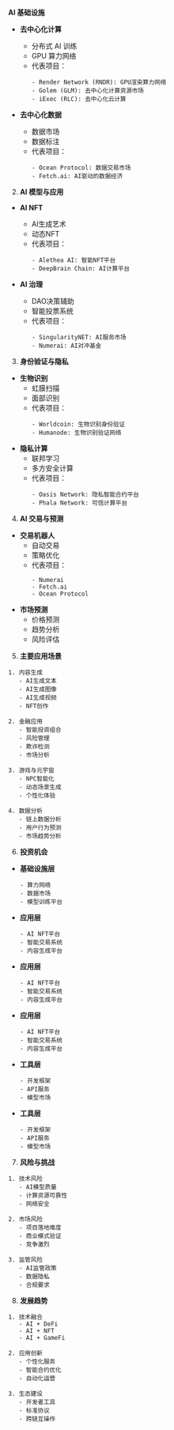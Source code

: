 **AI 基础设施**
   
- **去中心化计算**
  - 分布式 AI 训练
  - GPU 算力网络
  - 代表项目：
    ```
    - Render Network (RNDR): GPU渲染算力网络
    - Golem (GLM): 去中心化计算资源市场
    - iExec (RLC): 去中心化云计算
    ```

- **去中心化数据**
  - 数据市场
  - 数据标注
  - 代表项目：
    ```
    - Ocean Protocol: 数据交易市场
    - Fetch.ai: AI驱动的数据经济
    ```

2. **AI 模型与应用**
- **AI NFT**
  - AI生成艺术
  - 动态NFT
  - 代表项目：
    ```
    - Alethea AI: 智能NFT平台
    - DeepBrain Chain: AI计算平台
    ```

- **AI 治理**
  - DAO决策辅助
  - 智能投票系统
  - 代表项目：
    ```
    - SingularityNET: AI服务市场
    - Numerai: AI对冲基金
    ```

3. **身份验证与隐私**
- **生物识别**
  - 虹膜扫描
  - 面部识别
  - 代表项目：
    ```
    - Worldcoin: 生物识别身份验证
    - Humanode: 生物识别验证网络
    ```
- **隐私计算**
  - 联邦学习
  - 多方安全计算
  - 代表项目：
    ```
    - Oasis Network: 隐私智能合约平台
    - Phala Network: 可信计算平台
    ```
4. **AI 交易与预测**
- **交易机器人**
  - 自动交易
  - 策略优化
  - 代表项目：
    ```
    - Numerai
    - Fetch.ai
    - Ocean Protocol
    ```
- **市场预测**
  - 价格预测
  - 趋势分析
  - 风险评估
5. **主要应用场景**

```plaintext
1. 内容生成
   - AI生成文本
   - AI生成图像
   - AI生成视频
   - NFT创作

2. 金融应用
   - 智能投资组合
   - 风险管理
   - 欺诈检测
   - 市场分析

3. 游戏与元宇宙
   - NPC智能化
   - 动态场景生成
   - 个性化体验

4. 数据分析
   - 链上数据分析
   - 用户行为预测
   - 市场趋势分析
```

6. **投资机会**
- **基础设施层**
  ```plaintext
  - 算力网络
  - 数据市场
  - 模型训练平台
  ```

- **应用层**
  ```plaintext
  - AI NFT平台
  - 智能交易系统
  - 内容生成平台
  ```

- **应用层**
  ```plaintext
  - AI NFT平台
  - 智能交易系统
  - 内容生成平台
  ```

- **应用层**
  ```plaintext
  - AI NFT平台
  - 智能交易系统
  - 内容生成平台
  ```

- **工具层**
  ```plaintext
  - 开发框架
  - API服务
  - 模型市场
  ```
- **工具层**
  ```plaintext
  - 开发框架
  - API服务
  - 模型市场
  ```
7. **风险与挑战**

```plaintext
1. 技术风险
   - AI模型质量
   - 计算资源可靠性
   - 网络安全

2. 市场风险
   - 项目落地难度
   - 商业模式验证
   - 竞争激烈

3. 监管风险
   - AI监管政策
   - 数据隐私
   - 合规要求
```

8. **发展趋势**

```plaintext
1. 技术融合
   - AI + DeFi
   - AI + NFT
   - AI + GameFi

2. 应用创新
   - 个性化服务
   - 智能合约优化
   - 自动化运营

3. 生态建设
   - 开发者工具
   - 标准协议
   - 跨链互操作
```


